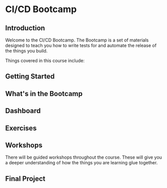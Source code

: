 # CI/CD Bootcamp
## Introduction
Welcome to the CI/CD Bootcamp. The Bootcamp is a set of materials designed to teach you how to write tests for and automate the release of the things you build.

Things covered in this course include:

## Getting Started
## What's in the Bootcamp
## Dashboard
## Exercises
## Workshops
There will be guided workshops throughout the course. These will give you a deeper understanding of how the things you are learning glue together.
## Final Project 
